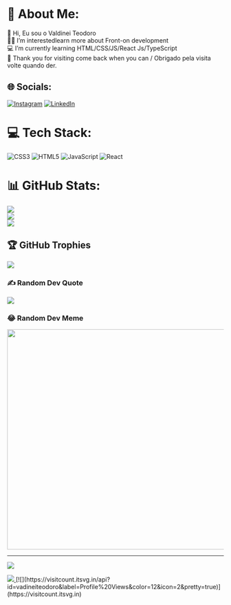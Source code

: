 # 💫 About Me:
👋 Hi, Eu sou o Valdinei Teodoro<br>👨‍💻 I’m interestedlearn more about Front-on development<br>💻 I’m currently learning HTML/CSS/JS/React Js/TypeScript<br>🙏 Thank you for visiting come back when you can / Obrigado pela visita volte quando der.


## 🌐 Socials:
[![Instagram](https://img.shields.io/badge/Instagram-%23E4405F.svg?logo=Instagram&logoColor=white)](https://instagram.com/https://www.instagram.com/v.teodoro_/?next=%2F) [![LinkedIn](https://img.shields.io/badge/LinkedIn-%230077B5.svg?logo=linkedin&logoColor=white)](https://linkedin.com/in/https://www.linkedin.com/in/valdinei-teodoro-547a0b166/) 

# 💻 Tech Stack:
![CSS3](https://img.shields.io/badge/css3-%231572B6.svg?style=for-the-badge&logo=css3&logoColor=white) ![HTML5](https://img.shields.io/badge/html5-%23E34F26.svg?style=for-the-badge&logo=html5&logoColor=white) ![JavaScript](https://img.shields.io/badge/javascript-%23323330.svg?style=for-the-badge&logo=javascript&logoColor=%23F7DF1E) ![React](https://img.shields.io/badge/react-%2320232a.svg?style=for-the-badge&logo=react&logoColor=%2361DAFB)
# 📊 GitHub Stats:
![](https://github-readme-stats.vercel.app/api?username=valdineiteodoro&theme=radical&hide_border=true&include_all_commits=false&count_private=true)<br/>
![](https://github-readme-streak-stats.herokuapp.com/?user=valdineiteodoro&theme=radical&hide_border=true)<br/>
![](https://github-readme-stats.vercel.app/api/top-langs/?username=valdineiteodoro&theme=radical&hide_border=true&include_all_commits=false&count_private=true&layout=compact)

## 🏆 GitHub Trophies
![](https://github-profile-trophy.vercel.app/?username=valdineiteodoro&theme=radical&no-frame=false&no-bg=true&margin-w=4)

### ✍️ Random Dev Quote
![](https://quotes-github-readme.vercel.app/api?type=horizontal&theme=radical)

### 😂 Random Dev Meme
<img src="https://www.memedroid.com/memes/random" width="512px"/>

---
[![](https://visitcount.itsvg.in/api?id=valdineiteodoro&icon=0&color=0)](https://visitcount.itsvg.in)

<!-- Proudly created with GPRM ( https://gprm.itsvg.in ) -->
<a href="https://visitcount.itsvg.in">
  <img src="https://visitcount.itsvg.in/api?id=valdineitodoro&label=Profile%20Views&color=10&icon=2&pretty=false" />
</a>
[![](https://visitcount.itsvg.in/api?id=vadineiteodoro&label=Profile%20Views&color=12&icon=2&pretty=true)](https://visitcount.itsvg.in)
